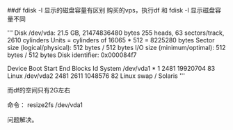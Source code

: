 ##df fdisk -l 显示的磁盘容量有区别
购买的vps，执行df 和 fdisk -l 显示磁盘容量不同

'''
Disk /dev/vda: 21.5 GB, 21474836480 bytes
255 heads, 63 sectors/track, 2610 cylinders
Units = cylinders of 16065 * 512 = 8225280 bytes
Sector size (logical/physical): 512 bytes / 512 bytes
I/O size (minimum/optimal): 512 bytes / 512 bytes
Disk identifier: 0x000084f7

   Device Boot      Start         End      Blocks   Id  System
/dev/vda1   *           1        2481    19920704   83  Linux
/dev/vda2            2481        2611     1048576   82  Linux swap / Solaris
'''

而df的空间只有2G左右

命令：
resize2fs /dev/vda1

问题解决。